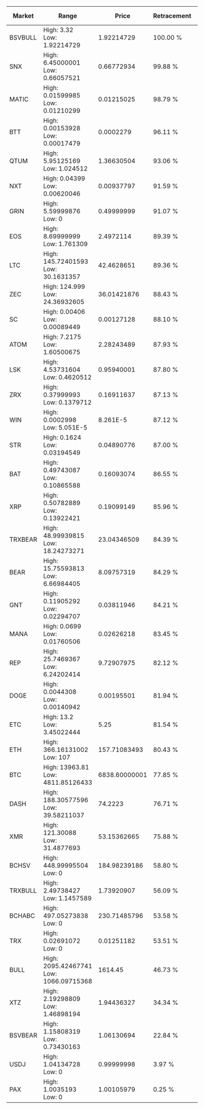 | Market | Range | Price| Retracement | Doubles to 50% |
| --- | --- | --- | --- | --- |
| BSVBULL | High: 3.32<br />Low: 1.92214729 | 1.92214729 | 100.00 % | 1.36 |
| SNX | High: 6.45000001<br />Low: 0.66057521 | 0.66772934 | 99.88 % | 5.32 |
| MATIC | High: 0.01599985<br />Low: 0.01210299 | 0.01215025 | 98.79 % | 1.16 |
| BTT | High: 0.00153928<br />Low: 0.00017479 | 0.0002279 | 96.11 % | 3.76 |
| QTUM | High: 5.95125169<br />Low: 1.024512 | 1.36630504 | 93.06 % | 2.55 |
| NXT | High: 0.04399<br />Low: 0.00620046 | 0.00937797 | 91.59 % | 2.68 |
| GRIN | High: 5.59999876<br />Low: 0 | 0.49999999 | 91.07 % | 5.60 |
| EOS | High: 8.69999999<br />Low: 1.761309 | 2.4972114 | 89.39 % | 2.09 |
| LTC | High: 145.72401593<br />Low: 30.1631357 | 42.4628651 | 89.36 % | 2.07 |
| ZEC | High: 124.999<br />Low: 24.36932605 | 36.01421876 | 88.43 % | 2.07 |
| SC | High: 0.00406<br />Low: 0.00089449 | 0.00127128 | 88.10 % | 1.95 |
| ATOM | High: 7.2175<br />Low: 1.60500675 | 2.28243489 | 87.93 % | 1.93 |
| LSK | High: 4.53731604<br />Low: 0.4620512 | 0.95940001 | 87.80 % | 2.61 |
| ZRX | High: 0.37999993<br />Low: 0.1379712 | 0.16911637 | 87.13 % | 1.53 |
| WIN | High: 0.0002998<br />Low: 5.051E-5 | 8.261E-5 | 87.12 % | 2.12 |
| STR | High: 0.1624<br />Low: 0.03194549 | 0.04890776 | 87.00 % | 1.99 |
| BAT | High: 0.49743087<br />Low: 0.10865588 | 0.16093074 | 86.55 % | 1.88 |
| XRP | High: 0.50782889<br />Low: 0.13922421 | 0.19099149 | 85.96 % | 1.69 |
| TRXBEAR | High: 48.99939815<br />Low: 18.24273271 | 23.04346509 | 84.39 % | 1.46 |
| BEAR | High: 15.75593813<br />Low: 6.66984405 | 8.09757319 | 84.29 % | 1.38 |
| GNT | High: 0.11905292<br />Low: 0.02294707 | 0.03811946 | 84.21 % | 1.86 |
| MANA | High: 0.0699<br />Low: 0.01760506 | 0.02626218 | 83.45 % | 1.67 |
| REP | High: 25.7469367<br />Low: 6.24202414 | 9.72907975 | 82.12 % | 1.64 |
| DOGE | High: 0.0044308<br />Low: 0.00140942 | 0.00195501 | 81.94 % | 1.49 |
| ETC | High: 13.2<br />Low: 3.45022444 | 5.25 | 81.54 % | 1.59 |
| ETH | High: 366.16131002<br />Low: 107 | 157.71083493 | 80.43 % | 1.50 |
| BTC | High: 13963.81<br />Low: 4811.85126433 | 6838.60000001 | 77.85 % | 1.37 |
| DASH | High: 188.30577596<br />Low: 39.58211037 | 74.2223 | 76.71 % | 1.54 |
| XMR | High: 121.30088<br />Low: 31.4877693 | 53.15362665 | 75.88 % | 1.44 |
| BCHSV | High: 448.99995504<br />Low: 0 | 184.98239186 | 58.80 % | 1.21 |
| TRXBULL | High: 2.49738427<br />Low: 1.1457589 | 1.73920907 | 56.09 % | 1.05 |
| BCHABC | High: 497.05273838<br />Low: 0 | 230.71485796 | 53.58 % | 1.08 |
| TRX | High: 0.02691072<br />Low: 0 | 0.01251182 | 53.51 % | 1.08 |
| BULL | High: 2095.42467741<br />Low: 1066.09715368 | 1614.45 | 46.73 % | 0.00 |
| XTZ | High: 2.19298809<br />Low: 1.46898194 | 1.94436327 | 34.34 % | 0.00 |
| BSVBEAR | High: 1.15808319<br />Low: 0.73430163 | 1.06130694 | 22.84 % | 0.00 |
| USDJ | High: 1.04134728<br />Low: 0 | 0.99999998 | 3.97 % | 0.00 |
| PAX | High: 1.0035193<br />Low: 0 | 1.00105979 | 0.25 % | 0.00 |
